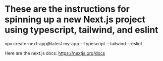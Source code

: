 # These are the instructions for spinning up a new Next.js project using typescript, tailwind, and eslint

npx create-next-app@latest my-app --typescript --tailwind --eslint

Here are the next.js docs: https://nextjs.org/docs

